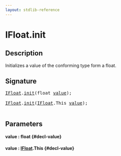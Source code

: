 ```yaml
---
layout: stdlib-reference
---
```


# IFloat\.init

## Description

Initializes a value of the conforming type form a <span class='code'><span class="code_keyword">float</span></span>.




## Signature 

<pre>
<a href="/stdlib-reference/interfaces/ifloat-01/index" class="code_type">IFloat</a>.<a href="/stdlib-reference/interfaces/ifloat-01/init">init</a>(<span class="code_keyword">float</span> <a href="/stdlib-reference/interfaces/ifloat-01/init#decl-value" class="code_param">value</a>);

<a href="/stdlib-reference/interfaces/ifloat-01/index" class="code_type">IFloat</a>.<a href="/stdlib-reference/interfaces/ifloat-01/init">init</a>(<a href="/stdlib-reference/interfaces/ifloat-01/index" class="code_type">IFloat</a>.<span class="code_keyword">This</span> <a href="/stdlib-reference/interfaces/ifloat-01/init#decl-value" class="code_param">value</a>);

</pre>

## Parameters

#### value  : float {#decl-value}
#### value  : [IFloat](/stdlib-reference/interfaces/ifloat-01/index)\.This {#decl-value}

